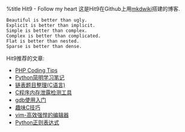 %title Hit9 - Follow my heart
这是Hit9在Github上用[mkdwiki](wiki/mkdwiki)搭建的博客.

```
Beautiful is better than ugly.
Explicit is better than implicit.
Simple is better than complex.
Complex is better than complicated.
Flat is better than nested.
Sparse is better than dense.
```

Hit9推荐的文章:

* [PHP Coding Tips](wiki/phptips)
* [Python简明学习笔记](wiki/python)
* [链表题目整理(C语言)](blog/C/posts/25.html)
* [C程序内存泄露检测工具](blog/C/posts/18.html)
* [gdb使用入门](blog/C/posts/17.html)
* [趣味C技巧](wiki/funny-c-codes)
* [vim-高效强悍的编辑器](wiki/vim_study)
* [Python正则表达式](wiki/python_re)
